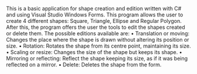 This is a basic application for shape creation and 
edition written with C# and using Visual Studio Windows Forms. This program allows the user 
to create 4 different shapes: Square, Triangle, Ellipse and Regular Polygon. After this, the 
program offers the user the tools to edit the shapes created or delete them. The possible 
editions available are:
• Translation or moving: Changes the place where the shape is drawn without altering
its position or size.
• Rotation: Rotates the shape from its centre point, maintaining its size.
• Scaling or resize: Changes the size of the shape but keeps its shape.
• Mirroring or reflecting: Reflect the shape keeping its size, as if it was being reflected on 
a mirror.
• Delete: Deletes the shape from the form.

